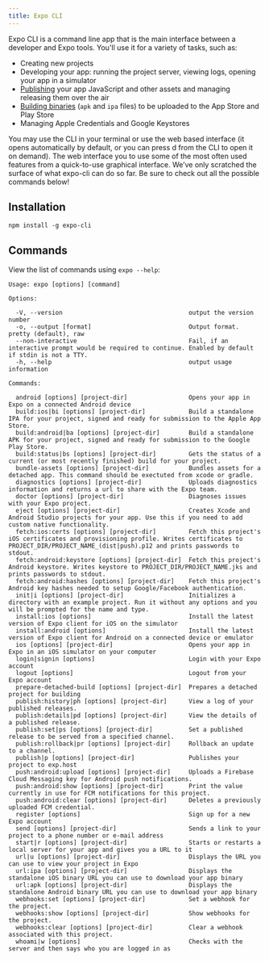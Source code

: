 ```yaml
---
title: Expo CLI
---
```


Expo CLI is a command line app that is the main interface between a developer and Expo tools. You'll use it for a variety of tasks, such as:

- Creating new projects
- Developing your app: running the project server, viewing logs, opening your app in a simulator 
- [Publishing](../publishing/) your app JavaScript and other assets and managing releasing them over the air
- [Building binaries](../../distribution/building-standalone-apps/) (`apk` and `ipa` files) to be uploaded to the App Store and Play Store
- Managing Apple Credentials and Google Keystores

You may use the CLI in your terminal or use the web based interface (it opens automatically by default, or you can press d from the CLI to open it on demand). The web interface you to use some of the most often used features from a quick-to-use graphical interface. We’ve only scratched the surface of what expo-cli can do so far. Be sure to check out all the possible commands below!

## Installation

```
npm install -g expo-cli
```

## Commands

View the list of commands using `expo --help`:

```
Usage: expo [options] [command]

Options:

  -V, --version                                   output the version number
  -o, --output [format]                           Output format. pretty (default), raw
  --non-interactive                               Fail, if an interactive prompt would be required to continue. Enabled by default if stdin is not a TTY.
  -h, --help                                      output usage information

Commands:

  android [options] [project-dir]                 Opens your app in Expo on a connected Android device
  build:ios|bi [options] [project-dir]            Build a standalone IPA for your project, signed and ready for submission to the Apple App Store.
  build:android|ba [options] [project-dir]        Build a standalone APK for your project, signed and ready for submission to the Google Play Store.
  build:status|bs [options] [project-dir]         Gets the status of a current (or most recently finished) build for your project.
  bundle-assets [options] [project-dir]           Bundles assets for a detached app. This command should be exectuted from xcode or gradle.
  diagnostics [options] [project-dir]             Uploads diagnostics information and returns a url to share with the Expo team.
  doctor [options] [project-dir]                  Diagnoses issues with your Expo project.
  eject [options] [project-dir]                   Creates Xcode and Android Studio projects for your app. Use this if you need to add custom native functionality.
  fetch:ios:certs [options] [project-dir]         Fetch this project's iOS certificates and provisioning profile. Writes certificates to PROJECT_DIR/PROJECT_NAME_(dist|push).p12 and prints passwords to stdout.
  fetch:android:keystore [options] [project-dir]  Fetch this project's Android keystore. Writes keystore to PROJECT_DIR/PROJECT_NAME.jks and prints passwords to stdout.
  fetch:android:hashes [options] [project-dir]    Fetch this project's Android key hashes needed to setup Google/Facebook authentication.
  init|i [options] [project-dir]                  Initializes a directory with an example project. Run it without any options and you will be prompted for the name and type.
  install:ios [options]                           Install the latest version of Expo client for iOS on the simulator
  install:android [options]                       Install the latest version of Expo client for Android on a connected device or emulator
  ios [options] [project-dir]                     Opens your app in Expo in an iOS simulator on your computer
  login|signin [options]                          Login with your Expo account
  logout [options]                                Logout from your Expo account
  prepare-detached-build [options] [project-dir]  Prepares a detached project for building
  publish:history|ph [options] [project-dir]      View a log of your published releases.
  publish:details|pd [options] [project-dir]      View the details of a published release.
  publish:set|ps [options] [project-dir]          Set a published release to be served from a specified channel.
  publish:rollback|pr [options] [project-dir]     Rollback an update to a channel.
  publish|p [options] [project-dir]               Publishes your project to exp.host
  push:android:upload [options] [project-dir]     Uploads a Firebase Cloud Messaging key for Android push notifications.
  push:android:show [options] [project-dir]       Print the value currently in use for FCM notifications for this project.
  push:android:clear [options] [project-dir]      Deletes a previously uploaded FCM credential.
  register [options]                              Sign up for a new Expo account
  send [options] [project-dir]                    Sends a link to your project to a phone number or e-mail address
  start|r [options] [project-dir]                 Starts or restarts a local server for your app and gives you a URL to it
  url|u [options] [project-dir]                   Displays the URL you can use to view your project in Expo
  url:ipa [options] [project-dir]                 Displays the standalone iOS binary URL you can use to download your app binary
  url:apk [options] [project-dir]                 Displays the standalone Android binary URL you can use to download your app binary
  webhooks:set [options] [project-dir]            Set a webhook for the project.
  webhooks:show [options] [project-dir]           Show webhooks for the project.
  webhooks:clear [options] [project-dir]          Clear a webhook associated with this project.
  whoami|w [options]                              Checks with the server and then says who you are logged in as
```
